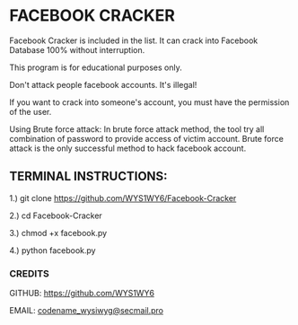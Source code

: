 # FACEBOOK CRACKER

Facebook Cracker is included in the list. It can crack into Facebook Database 100% without interruption.

This program is for educational purposes only.

Don't attack people facebook accounts. It's illegal!

If you want to crack into someone's account, you must have the permission of the user.

Using Brute force attack: In brute force attack method, the tool try all combination of password to provide access of victim account. Brute force attack is the only successful method to hack facebook account.

## TERMINAL INSTRUCTIONS:

1.) git clone https://github.com/WYS1WY6/Facebook-Cracker

2.) cd Facebook-Cracker

3.) chmod +x facebook.py

4.) python facebook.py

### CREDITS

GITHUB: https://github.com/WYS1WY6

EMAIL: codename_wysiwyg@secmail.pro

